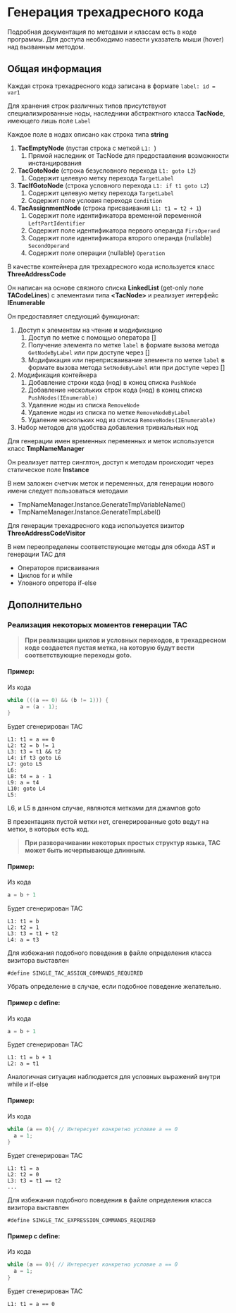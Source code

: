 # Генерация трехадресного кода

Подробная документация по методами и классам есть в коде программы. Для
доступа необходимо навести указатель мыши (hover) над вызванным методом.
## Общая информация
 
Каждая строка трехадресного кода записана в формате `label: id = var1`

Для хранения строк различных типов присутствуют специализированные ноды,
наследники абстрактного класса **TacNode**, имеющего лишь поле `Label`

Каждое поле в нодах описано как строка типа **string**

1. **TacEmptyNode** (пустая строка с меткой `L1: `)
   1. Прямой наследник от TacNode для предоставления возможности инстанцирования
2. **TacGotoNode** (строка безусловного перехода `L1: goto L2`) 
   1. Содержит целевую метку перехода `TargetLabel`
3. **TacIfGotoNode** (строка условного перехода `L1: if t1 goto L2`)
   1. Содержит целевую метку перехода `TargetLabel`
   2. Содержит поле условия переходя `Condition`
4. **TacAssignmentNode** (строка присваивания `L1: t1 = t2 + 1`)
   1. Содержит поле идентификатора временной переменной
      `LeftPartIdentifier`
   2. Содержит поле идентификатора первого операнда `FirsOperand`
   3. Содержит поле идентификатора второго операнда (nullable)
      `SecondOperand`
   4. Содержит поле операции (nullable) `Operation`
   
В качестве контейнера для трехадресного кода используется класс
**ThreeAddressCode**

Он написан на основе связного списка **LinkedList** (get-only поле
**TACodeLines**) с элементами типа **\<TacNode\>** и реализует интерфейс
**IEnumerable**

Он предоставляет следующий функционал:

1. Доступ к элементам на чтение и модификацию
   1. Доступ по метке с помощью оператора []
   1. Получение элемента по метке `label` в формате вызова метода
      `GetNodeByLabel` или при доступе через []
   2. Модификация или переприсваивание элемента по метке `label` в
      формате вызова метода `SetNodeByLabel` или при доступе через []
2. Модификация контейнера
   1. Добавление строки кода (нод) в конец списка `PushNode`
   2. Добавление нескольких строк кода (нод) в конец списка
      `PushNodes(IEnumerable)`
   3. Удаление ноды из списка `RemoveNode` 
   4. Удаление ноды из списка по метке `RemoveNodeByLabel`
   5. Удаление нескольких нод из списка `RemoveNodes(IEnumerable)`
3. Набор методов для удобства добавления тривиальных нод

Для генерации имен временных переменных и меток используется класс
**TmpNameManager** 

Он реализует паттер синглтон, доступ к методам происходит через
статическое поле **Instance**

В нем заложен счетчик меток и переменных, для генерации нового имени
следует пользоваться методами

- TmpNameManager.Instance.GenerateTmpVariableName()
- TmpNameManager.Instance.GenerateTmpLabel()

Для генерации трехадресного кода используется визитор
**ThreeAddressCodeVisitor** 

В нем переопределены соответствующие методы для обхода AST и генерации
TAC для 

- Операторов присваивания
- Циклов for и while
- Уловного опретора if-else

## Дополнительно
### Реализация некоторых моментов генерации TAC 

>  **При реализации циклов и условных переходов, в трехадресном коде
>  создается пустая метка, на которую будут вести соответствующие
>  переходы goto.**

#### Пример: 
Из кода
```c#
while (((a == 0) && (b != 1))) { 
    a = (a - 1); 
}
``` 
Будет сгенерирован TAC

```
L1: t1 = a == 0
L2: t2 = b != 1
L3: t3 = t1 && t2
L4: if t3 goto L6
L7: goto L5
L6:
L8: t4 = a - 1
L9: a = t4
L10: goto L4
L5:

```
L6, и L5 в данном случае, являются метками для джампов goto

В презентациях пустой метки нет, сгенерированные goto ведут на метки, в
которых есть код.


>  **При разворачивании некоторых простых структур языка, TAC может быть
>  исчерпывающе длинным.**

#### Пример: 
Из кода 

```c# 
a = b + 1 
```
Будет сгенерирован TAC

```
L1: t1 = b
L2: t2 = 1
L3: t3 = t1 + t2
L4: a = t3
```

Для избежания подобного поведения в файле определения класса визитора
выставлен 

`#define SINGLE_TAC_ASSIGN_COMMANDS_REQUIRED` 

Убрать определение в
случае, если подобное поведение желательно.

#### Пример с define: 
Из кода 

```c# 
a = b + 1 
```
Будет сгенерирован TAC

```
L1: t1 = b + 1
L2: a = t1
```

Аналогичная ситуация наблюдается для условных выражений внутри while и
if-else

#### Пример: 
Из кода 

```c# 
while (a == 0){ // Интересует конкретно условие a == 0
  a = 1;
}
```
Будет сгенерирован TAC

```
L1: t1 = a
L2: t2 = 0
L3: t3 = t1 == t2
...
```
    
Для избежания подобного поведения в файле определения класса визитора
выставлен 

`#define SINGLE_TAC_EXPRESSION_COMMANDS_REQUIRED` 

#### Пример c define: 
Из кода 

```c# 
while (a == 0){ // Интересует конкретно условие a == 0
  a = 1;
}
```
Будет сгенерирован TAC

```
L1: t1 = a == 0
```
